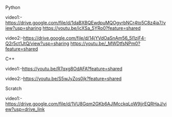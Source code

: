 Python

video1:-https://drive.google.com/file/d/1daBXBQEwdpuMQOgyrbNCr4to5C8z4ia7/view?usp=sharing
https://youtu.be/icXSa_5YRo0?feature=shared

video2:-https://drive.google.com/file/d/14jYVdOaSnAm56_5l1ziF4-Q2r5ct1JtQ/view?usp=sharing
https://youtu.be/_MWDtfsNPm0?feature=shared

C++

video1:-https://youtu.be/R7qxg8OdAFA?feature=shared

video2:-https://youtu.be/S5wJyZos0jk?feature=shared

Scratch

video1:-https://drive.google.com/file/d/1VU8Gqm2GKb6AJlMcckqLoW9jjrEQRHaJ/view?usp=drive_link
